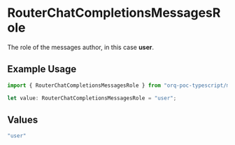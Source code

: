 # RouterChatCompletionsMessagesRole

The role of the messages author, in this case **user**.

## Example Usage

```typescript
import { RouterChatCompletionsMessagesRole } from "orq-poc-typescript/models/operations";

let value: RouterChatCompletionsMessagesRole = "user";
```

## Values

```typescript
"user"
```
